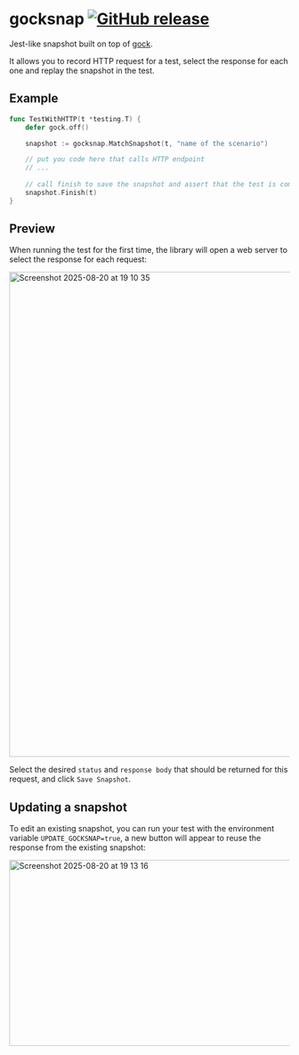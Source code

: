 # gocksnap [![GitHub release](https://img.shields.io/badge/version-v0.1-green.svg?style=flat)](https://github.com/millotp/gocksnap/releases)

Jest-like snapshot built on top of [gock](https://github.com/h2non/gock).

It allows you to record HTTP request for a test, select the response for each one and replay the snapshot in the test.

## Example

```go
func TestWithHTTP(t *testing.T) {
    defer gock.off()

    snapshot := gocksnap.MatchSnapshot(t, "name of the scenario")

    // put you code here that calls HTTP endpoint
    // ...
    
    // call finish to save the snapshot and assert that the test is complete
    snapshot.Finish(t)
}
```

## Preview

When running the test for the first time, the library will open a web server to select the response for each request:

<img width="1040" height="871" alt="Screenshot 2025-08-20 at 19 10 35" src="https://github.com/user-attachments/assets/779bcb86-5943-4bfb-9e25-f0218e5595b3" />

Select the desired `status` and `response body` that should be returned for this request, and click `Save Snapshot`.

## Updating a snapshot

To edit an existing snapshot, you can run your test with the environment variable `UPDATE_GOCKSNAP=true`, a new button will appear to reuse the response from the existing snapshot:

<img width="1039" height="334" alt="Screenshot 2025-08-20 at 19 13 16" src="https://github.com/user-attachments/assets/5105b67f-3509-4ac3-817a-423d34498e1a" />
